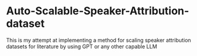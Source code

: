 # Auto-Scalable-Speaker-Attribution-dataset
This is my attempt at implementing a method for scaling speaker attribution datasets for literature by using GPT or any other capable LLM
